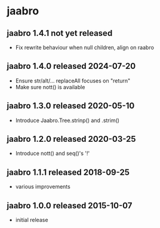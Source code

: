 
# jaabro


## jaabro 1.4.1 not yet released

* Fix rewrite behaviour when null children, align on raabro


## jaabro 1.4.0 released 2024-07-20

* Ensure str/alt/... replaceAll focuses on "return"
* Make sure nott() is available


## jaabro 1.3.0 released 2020-05-10

* Introduce Jaabro.Tree.strinp() and .strim()


## jaabro 1.2.0 released 2020-03-25

* Introduce nott() and seq()'s '!'


## jaabro 1.1.1 released 2018-09-25

* various improvements


## jaabro 1.0.0 released 2015-10-07

* initial release

